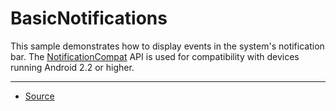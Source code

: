 BasicNotifications
==================

This sample demonstrates how to display events in the system's notification bar. The [NotificationCompat][1] API is used for compatibility with devices running Android 2.2 or higher.

---

* [Source][2]

[1]: https://developer.android.com/reference/android/support/v4/app/NotificationCompat.html
[2]: https://developer.android.com/samples/BasicNotifications/index.html
